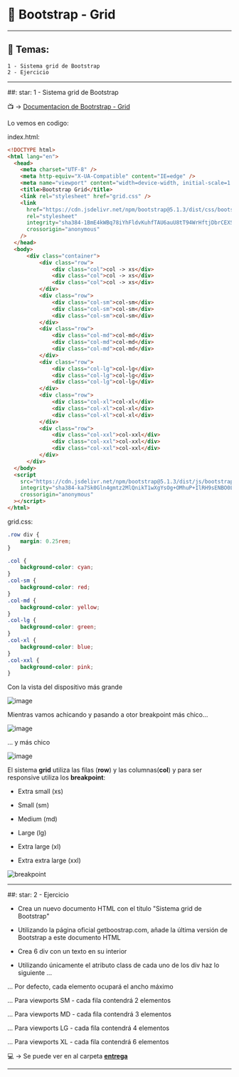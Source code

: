 # :star2: Bootstrap - Grid


---

## :book: Temas:

```
1 - Sistema grid de Bootstrap
2 - Ejercicio
```

---

##: star: 1 - Sistema grid de Bootstrap


:tv: -> [Documentacion de Bootrstrap - Grid](https://getbootstrap.com/docs/5.2/layout/grid)


Lo vemos en codigo:

index.html:
```HTML
<!DOCTYPE html>
<html lang="en">
  <head>
    <meta charset="UTF-8" />
    <meta http-equiv="X-UA-Compatible" content="IE=edge" />
    <meta name="viewport" content="width=device-width, initial-scale=1.0" />
    <title>Bootstrap Grid</title>
    <link rel="stylesheet" href="grid.css" />
    <link
      href="https://cdn.jsdelivr.net/npm/bootstrap@5.1.3/dist/css/bootstrap.min.css"
      rel="stylesheet"
      integrity="sha384-1BmE4kWBq78iYhFldvKuhfTAU6auU8tT94WrHftjDbrCEXSU1oBoqyl2QvZ6jIW3"
      crossorigin="anonymous"
    />
  </head>
  <body>
      <div class="container">
          <div class="row">
              <div class="col">col -> xs</div>
              <div class="col">col -> xs</div>
              <div class="col">col -> xs</div>
          </div>
          <div class="row">
              <div class="col-sm">col-sm</div>
              <div class="col-sm">col-sm</div>
              <div class="col-sm">col-sm</div>
          </div>
          <div class="row">
              <div class="col-md">col-md</div>
              <div class="col-md">col-md</div>
              <div class="col-md">col-md</div>
          </div>
          <div class="row">
              <div class="col-lg">col-lg</div>
              <div class="col-lg">col-lg</div>
              <div class="col-lg">col-lg</div>
          </div>
          <div class="row">
              <div class="col-xl">col-xl</div>
              <div class="col-xl">col-xl</div>
              <div class="col-xl">col-xl</div>
          </div>
          <div class="row">
              <div class="col-xxl">col-xxl</div>
              <div class="col-xxl">col-xxl</div>
              <div class="col-xxl">col-xxl</div>
          </div>
      </div>
  </body>
  <script
    src="https://cdn.jsdelivr.net/npm/bootstrap@5.1.3/dist/js/bootstrap.bundle.min.js"
    integrity="sha384-ka7Sk0Gln4gmtz2MlQnikT1wXgYsOg+OMhuP+IlRH9sENBO0LRn5q+8nbTov4+1p"
    crossorigin="anonymous"
  ></script>
</html>
```


grid.css:
```CSS
.row div {
    margin: 0.25rem;
}

.col {
    background-color: cyan;
}
.col-sm {
    background-color: red;
}
.col-md {
    background-color: yellow;
}
.col-lg {
    background-color: green;
}
.col-xl {
    background-color: blue;
}
.col-xxl {
    background-color: pink;
}
```

Con la vista del dispositivo más grande

![image](https://user-images.githubusercontent.com/72580574/206529187-486e0ca5-ca14-4994-9810-f5526f11b23f.png)

Mientras vamos achicando y pasando a otor breakpoint más chico...

![image](https://user-images.githubusercontent.com/72580574/206529235-eecc4aff-231b-4cbe-bdbc-38a37669ec46.png)

... y más chico

![image](https://user-images.githubusercontent.com/72580574/206529292-5b2c593d-5765-4ce8-be0f-95ba7275fc36.png)


El sistema **grid** utiliza las filas (**row**) y las columnas(**col**) y para ser responsive utiliza los **breakpoint**:

- Extra small (xs)

- Small (sm)

- Medium (md)

- Large (lg)

- Extra large (xl)

- Extra extra large (xxl)


![breakpoint](https://user-images.githubusercontent.com/72580574/206528104-5e2ebaeb-eda9-4b9e-85d9-0331f394eed4.png)




---


##: star: 2 - Ejercicio

- Crea un nuevo documento HTML con el título "Sistema grid de Bootstrap"
 
- Utilizando la página oficial getboostrap.com, añade la última versión de Bootstrap a este documento HTML

- Crea 6 div con un texto en su interior

- Utilizando únicamente el atributo class de cada uno de los div haz lo siguiente ...

... Por defecto, cada elemento ocupará el ancho máximo

... Para viewports SM - cada fila contendrá 2 elementos

... Para viewports MD - cada fila contendrá 3 elementos

... Para viewports LG - cada fila contendrá 4 elementos

... Para viewports XL - cada fila contendrá 6 elementos

:computer: -> Se puede ver en al carpeta [**entrega**](https://github.com/eugenia1984/open_bootcamp/edit/main/02_html_css/11_bootstrap_grid/entrega)


---
